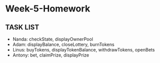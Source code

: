 # Week-5-Homework

## TASK LIST
- Nanda: checkState, displayOwnerPool
- Adam: displayBalance, closeLottery, burnTokens
- Linus: buyTokens, displayTokenBalance, withdrawTokens, openBets
- Antony: bet, claimPrize, displayPrize
